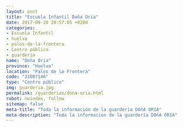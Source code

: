 ```yaml
---
layout: post
title: "Escuela Infantil Doña Oria"
date: 2017-09-20 20:57:05 +0200
categories:
- Escuela Infantil
- huelva
- palos-de-la-frontera
- Centro público
- guarderia
name: "Doña Oria"
province: "Huelva"
location: "Palos de la Frontera"
code: "21007146"
type: "Centro público"
img: guarderia.jpg
permalink: /guarderias/dona-oria.html
robot: noindex, follow
sitemap: false
meta-title: "Toda la información de la guardería DOñA ORIA"
meta-description: "Toda la información de la guardería DOñA ORIA"
---
```

